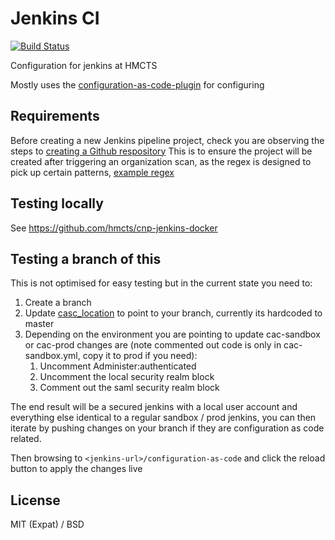 # Jenkins CI

[![Build Status](https://travis-ci.org/geerlingguy/ansible-role-jenkins.svg?branch=master)](https://travis-ci.org/geerlingguy/ansible-role-jenkins)

Configuration for jenkins at HMCTS

Mostly uses the [configuration-as-code-plugin](https://plugins.jenkins.io/configuration-as-code) for configuring

## Requirements
Before creating a new Jenkins pipeline project, check you are observing the steps to [creating a Github respository](https://hmcts.github.io/ways-of-working/new-component/github-repo.html#create-a-github-repository)
This is to ensure the project will be created after triggering an organization scan, as the regex is designed to pick up certain patterns, [example regex](https://github.com/hmcts/cnp-jenkins-config/blob/master/jobdsl/organisations-beta.groovy#L14)
## Testing locally
See https://github.com/hmcts/cnp-jenkins-docker

## Testing a branch of this
This is not optimised for easy testing but in the current state you need to:
 1. Create a branch
 2. Update [casc_location](https://github.com/hmcts/cnp-jenkins-config/blob/master/playbook.yml#L326) to point to your branch, currently its hardcoded to master
 3. Depending on the environment you are pointing to update cac-sandbox or cac-prod changes are (note commented out code is only in cac-sandbox.yml, copy it to prod if you need):
     1. Uncomment Administer:authenticated
     2. Uncomment the local security realm block
     3. Comment out the saml security realm block

The end result will be a secured jenkins with a local user account and everything else identical to a regular sandbox / prod jenkins, you can then iterate by pushing changes on your branch if they are configuration as code related.

Then browsing to `<jenkins-url>/configuration-as-code` and click the reload button to apply the changes live

## License

MIT (Expat) / BSD

